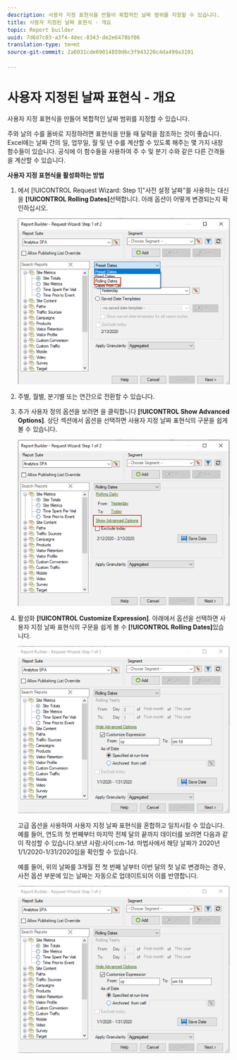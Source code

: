 ```yaml
---
description: 사용자 지정 표현식을 만들어 복합적인 날짜 범위를 지정할 수 있습니다.
title: 사용자 지정된 날짜 표현식 - 개요
topic: Report builder
uuid: 7d6d7c03-a3f4-4dec-8343-de2e6478bf06
translation-type: tm+mt
source-git-commit: 2a6031cde69014859d6c3f943220c4da499a3191

---
```



# 사용자 지정된 날짜 표현식 - 개요

사용자 지정 표현식을 만들어 복합적인 날짜 범위를 지정할 수 있습니다.

주와 날의 수를 올바로 지정하려면 표현식을 만들 때 달력을 참조하는 것이 좋습니다. Excel에는 날짜 간의 일, 업무일, 월 및 년 수를 계산할 수 있도록 해주는 몇 가지 내장 함수들이 있습니다. 공식에 이 함수들을 사용하여 주 수 및 분기 수와 같은 다른 간격들을 계산할 수 있습니다.

**사용자 지정 표현식을 활성화하는 방법**

1. 에서 [!UICONTROL Request Wizard: Step 1]&quot;사전 설정 날짜&quot;를 사용하는 대신 을 **[!UICONTROL Rolling Dates]**&#x200B;선택합니다. 아래 옵션이 어떻게 변경되는지 확인하십시오.

   ![](assets/rolldates1.png)

1. 주별, 월별, 분기별 또는 연간으로 전환할 수 있습니다.
1. 추가 사용자 정의 옵션을 보려면 을 클릭합니다 **[!UICONTROL Show Advanced Options]**. 상단 섹션에서 옵션을 선택하면 사용자 지정 날짜 표현식의 구문을 쉽게 볼 수 있습니다.

   ![](assets/rolldates2.png)

1. 활성화 **[!UICONTROL Customize Expression]**. 아래에서 옵션을 선택하면 사용자 지정 날짜 표현식의 구문을 쉽게 볼 수 **[!UICONTROL Rolling Dates]**&#x200B;있습니다.

   ![](assets/rolldates5.png)

   고급 옵션을 사용하여 사용자 지정 날짜 표현식을 혼합하고 일치시킬 수 있습니다. 예를 들어, 연도의 첫 번째부터 마지막 전체 달의 끝까지 데이터를 보려면 다음과 같이 작성할 수 있습니다.보낸 사람:사이:cm-1d. 마법사에서 해당 날짜가 2020년 1/1/2020-1/31/2020임을 확인할 수 있습니다.

   예를 들어, 위의 날짜를 3개월 전 첫 번째 날부터 이번 달의 첫 날로 변경하는 경우, 사전 옵션 부분에 있는 날짜는 자동으로 업데이트되어 이를 반영합니다.

   ![](assets/rolldates5.png)

